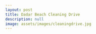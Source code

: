 ```yaml
---
layout: post
title: Dadar Beach Cleaning Drive
description: null
image: assets/images/cleaningdrive.jpg
---
```

